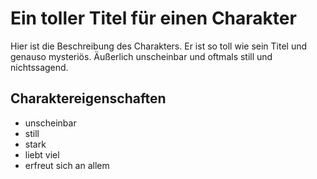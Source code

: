 # Ein toller Titel für einen Charakter
Hier ist die Beschreibung des Charakters. Er ist so toll wie sein Titel und genauso mysteriös. Äußerlich unscheinbar und oftmals still und nichtssagend.
## Charaktereigenschaften
* unscheinbar
* still
* stark
* liebt viel
* erfreut sich an allem